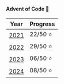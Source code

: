 #### Advent of Code :santa:

| Year          | Progress     |
| ------------- | ------------ |
| [2021](2021/) | 22/50 :star: |
| [2022](2022/) | 29/50 :star: |
| [2023](2023/) | 06/50 :star: |
| [2024](2024/) | 08/50 :star: |
